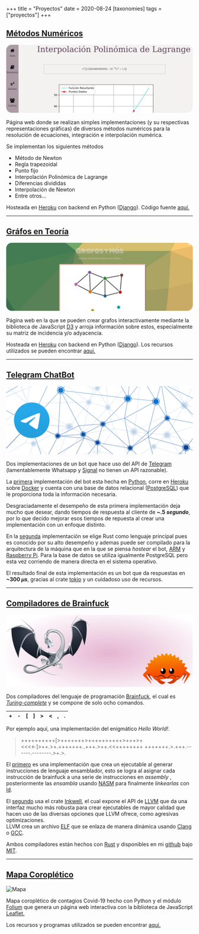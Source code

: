 +++
title = "Proyectos"
date = 2020-08-24
[taxonomies]
tags = ["proyectos"]
+++


## [Métodos Numéricos](https://metodos-dos.herokuapp.com/)

![Métodos](/metodos.png "SS de método de Lagrange.")

Página web donde se realizan simples implementaciones (y su respectivas representaciones gráficas) de diversos métodos numéricos para la resolución de ecuaciones, integración e interpolación numérica.

Se implementan los siguientes métodos

- Método de Newton
- Regla trapezoidal
- Punto fijo
- Interpolación Polinómica de Lagrange
- Diferencias divididas
- Interpolación de Newton
- Entre otros...

Hosteada en [Heroku](https://www.heroku.com/what#) con backend en Python ([Django](https://www.djangoproject.com)). Código fuente [aquí.](https://github.com/mucinoab/MII)



-------------------------------------------------------------------------------
## [Gráfos en Teoría](https://grafosenteoria.herokuapp.com/)
<!-- more -->
![Grafos](/grafos.png "SS de grafo.")

Página web en la que se pueden crear grafos interactivamente mediante la biblioteca de JavaScript [D3](https://d3js.org/) y arroja información sobre estos, especialmente su matriz de incidencia y/o adyacencia.

Hosteada en [Heroku](https://www.heroku.com/what#) con backend en Python ([Django](https://www.djangoproject.com/)). Los recursos utilizados se pueden encontrar [aquí.](https://github.com/mucinoab/TG)



-------------------------------------------------------------------------------
## [Telegram ChatBot](https://github.com/mucinoab/SistemedicBotRust)
![Bot](/bot.png "Red y logo")

Dos implementaciones de un bot que hace uso del API de [Telegram](https://telegram.org/) 
(lamentablemente Whatsapp y [Signal](https://www.signal.org/) no tienen un API razonable).

La [primera](https://github.com/mucinoab/SistemedicBot) implementación del bot
esta hecha en [Python](https://www.python.org/), corre en [Heroku](https://www.heroku.com/what#) sobre [Docker](https://www.docker.com/)
y cuenta con una base de datos relacional ([PostgreSQL](https://www.postgresql.org/)) que
le proporciona toda la información necesaria.   

Desgraciadamente el desempeño de esta primera implementación deja mucho que
desear, dando tiempos de respuesta al cliente de **~.5 _segundo_**, por lo que
decido mejorar esos tiempos de repuesta al crear una implementación con un
enfoque distinto.   

En la [segunda](https://github.com/mucinoab/SistemedicBotRust) implementación se
elige Rust como lenguaje principal pues es conocido por su alto desempeño y
ademas puede ser compilado para la arquitectura de la máquina que en la
que se piensa _hostear_ el bot, [ARM](https://es.wikipedia.org/wiki/Arquitectura_ARM) y 
[Raspberry Pi](https://en.wikipedia.org/wiki/Raspberry_Pi). Para la base de
datos se utiliza igualmente PostgreSQL pero esta vez corriendo de manera directa
en el sistema operativo.  

El resultado final de esta implementación es un bot que da respuestas en **~300 _µs_**, 
gracias al crate [tokio](https://tokio.rs/) y un cuidadoso uso de recursos.

-------------------------------------------------------------------------------
## [Compiladores de Brainfuck](https://github.com/mucinoab/BrainFCompiler-LLVM)
![Compiler](/compiler.png "LLVM y Ferris")

Dos compiladores del lenguaje de programación [Brainfuck](https://en.wikipedia.org/wiki/Brainfuck), el cual es [_Turing-complete_](https://en.wikipedia.org/wiki/Turing_completeness) y se compone de solo ocho comandos.

| + | - | [ | ] | > | < | , | . |
|---|---|---|---|---|---|---|---|     

Por ejemplo aquí, una implementación del enigmático _Hello World!_.

> ++++++++++[>+++++++>++++++++++>+++>+<<<<-]>++.>+.+++++++..+++.>++.<<++++++++
+++++++.>.+++.------.--------.>+.>.

El [primero](https://github.com/mucinoab/BrainFCompiler) es una implementación
que crea un ejecutable al generar instrucciones de lenguaje ensamblador, esto se
logra al asignar cada instrucción de brainfuck a una serie de instrucciones en _assembly_ , posteriormente las _ensambla_ usando [NASM](https://en.wikipedia.org/wijki/Netwide_Assembler) para finalmente _linkearlas_ con [ld](https://www.gnu.org/software/binutils/).

El [segundo](https://github.com/mucinoab/BrainFCompiler-LLVM) usa el crate
[Inkwell](https://lib.rs/crates/inkwell), el cual expone el API de [LLVM](https://en.wikipedia.org/wiki/LLVM) que da una interfaz mucho más robusta para crear ejecutables de mayor calidad que hacen uso de las diversas opciones que LLVM ofrece, como agresivas optimizaciones.  
LLVM crea un archivo [ELF](https://en.wikipedia.org/wiki/Executable_and_Linkable_Format) que se enlaza de manera dinámica usando [Clang](https://en.wikipedia.org/wiki/Clang) o [GCC](https://en.wikipedia.org/wiki/GNU_Compiler_Collection).

Ambos compiladores están hechos con [Rust](https://www.rust-lang.org/) y disponibles en mi [github](https://github.com/mucinoab/) bajo [MIT](https://opensource.org/licenses/MIT).  

-------------------------------------------------------------------------------

## [Mapa Coroplético](/mapa.html)

![Mapa](/mapac.png "SS de Mapa.")

Mapa coroplético de contagios Covid-19 hecho con Python y el módulo [Folium](https://github.com/python-visualization/folium) que genera un página web interactiva con la biblioteca de JavaScript [Leaflet.](https://leafletjs.com/)

Los recursos y programas utilizados se pueden encontrar [aquí.](https://github.com/mucinoab/mucinoab.github.io/tree/dev/extras/recursos)
